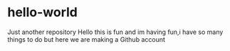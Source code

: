 # hello-world
Just another repository
Hello this is fun and im having fun,i have so many things to do but here we are making a Github account

